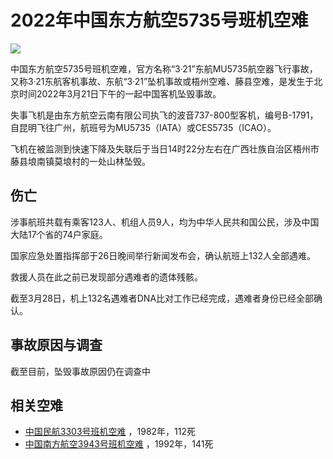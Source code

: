 # 2022年中国东方航空5735号班机空难

![](/accident/China_Eastern_Airlines_Flight_5735_flight_path_zh-cn.svg)

中国东方航空5735号班机空难，官方名称“3·21”东航MU5735航空器飞行事故，又称3·21东航客机事故、东航“3·21”坠机事故或梧州空难、藤县空难，是发生于北京时间2022年3月21日下午的一起中国客机坠毁事故。

失事飞机是由东方航空云南有限公司执飞的波音737-800型客机，编号B-1791，自昆明飞往广州，航班号为MU5735（IATA）或CES5735（ICAO）。

飞机在被监测到快速下降及失联后于当日14时22分左右在广西壮族自治区梧州市藤县埌南镇莫埌村的一处山林坠毁。

## 伤亡

涉事航班共载有乘客123人、机组人员9人，均为中华人民共和国公民，涉及中国大陆17个省的74户家庭。

国家应急处置指挥部于26日晚间举行新闻发布会，确认航班上132人全部遇难。

救援人员在此之前已发现部分遇难者的遗体残骸。

截至3月28日，机上132名遇难者DNA比对工作已经完成，遇难者身份已经全部确认。

## 事故原因与调查

截至目前，坠毁事故原因仍在调查中

## 相关空难

- [中国民航3303号班机空难](https://zh.wikipedia.org/wiki/%E4%B8%AD%E5%9B%BD%E6%B0%91%E8%88%AA3303%E5%8F%B7%E7%8F%AD%E6%9C%BA%E7%A9%BA%E9%9A%BE)
  ，1982年，112死
- [中国南方航空3943号班机空难](https://zh.wikipedia.org/wiki/%E4%B8%AD%E5%9B%BD%E5%8D%97%E6%96%B9%E8%88%AA%E7%A9%BA3943%E5%8F%B7%E7%8F%AD%E6%9C%BA%E7%A9%BA%E9%9A%BE)
  ，1992年，141死
